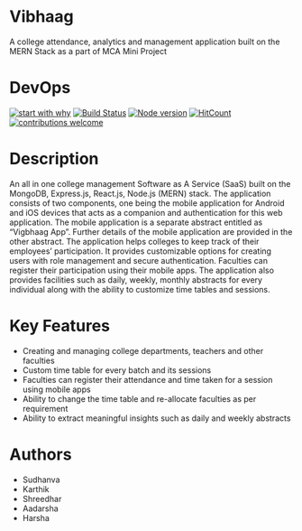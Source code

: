 # Vibhaag
A college attendance, analytics and management application built on the MERN Stack as a part of MCA Mini Project

# DevOps
[![start with why](https://img.shields.io/badge/start%20with-why%3F-brightgreen.svg?style=flat)](http://www.ted.com/talks/simon_sinek_how_great_leaders_inspire_action) 
[![Build Status](https://travis-ci.org/pesumca/vibhaag.svg?branch=master)](https://travis-ci.org/pesumca/vibhaag) 
[![Node version](https://img.shields.io/node/v/[NPM-MODULE-NAME].svg?style=flat)](http://nodejs.org/download/) 
[![HitCount](http://hits.dwyl.io/pesumca/vibhaag.svg)](http://hits.dwyl.io/pesumca/vibhaag) 
[![contributions welcome](https://img.shields.io/badge/contributions-welcome-brightgreen.svg?style=flat)](https://github.com/pesumca/vibhaag/issues) 


# Description
An all in one college management Software as A Service (SaaS) built on the MongoDB, Express.js, React.js, Node.js (MERN) stack. The application consists of two components, one being the mobile application for Android and iOS devices that acts as a companion and authentication for this web application. The mobile application is a separate abstract entitled as “Vigbhaag App”. Further details of the mobile application are provided in the other abstract. The application helps colleges to keep track of their employees’ participation. It provides customizable options for creating users with role management and secure authentication. Faculties can register their participation using their mobile apps. The application also provides facilities such as daily, weekly, monthly abstracts for every individual along with the ability to customize time tables and sessions. 

# Key Features
* Creating and managing college departments, teachers and other faculties
* Custom time table for every batch and its sessions
* Faculties can register their attendance and time taken for a session using mobile apps
* Ability to change the time table and re-allocate faculties as per requirement
* Ability to extract meaningful insights such as daily and weekly abstracts

# Authors
* Sudhanva
* Karthik
* Shreedhar
* Aadarsha
* Harsha
